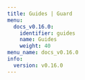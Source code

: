 ```yaml
---
title: Guides | Guard
menu:
  docs_v0.16.0:
    identifier: guides
    name: Guides
    weight: 40
menu_name: docs_v0.16.0
info:
  version: v0.16.0
---
```


